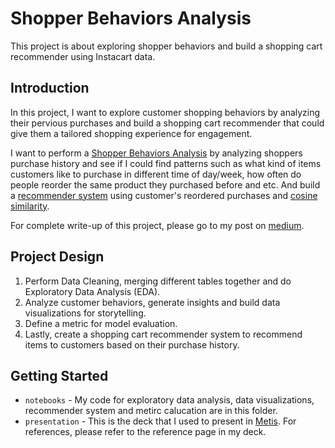 # Shopper Behaviors Analysis
This project is about exploring shopper behaviors and build a shopping cart recommender using Instacart data.

## Introduction  
In this project, I want to explore customer shopping behaviors by analyzing their pervious purchases and build a shopping cart recommender that could give them a tailored shopping experience for engagement.  

I want to perform a [Shopper Behaviors Analysis](https://en.wikipedia.org/wiki/Consumer_behaviour) by analyzing shoppers purchase history and see if I could find patterns such as what kind of items customers like to purchase in different time of day/week, how often do people reorder the same product they purchased before and etc. And build a [recommender system](https://en.wikipedia.org/wiki/Recommender_system) using customer's reordered purchases and [cosine similarity](https://en.wikipedia.org/wiki/Cosine_similarity). 

For complete write-up of this project, please go to my post on [medium]().

## Project Design
1. Perform Data Cleaning, merging different tables together and do Exploratory Data Analysis (EDA).  
2. Analyze customer behaviors, generate insights and build data visualizations for storytelling.  
3. Define a metric for model evaluation.  
4. Lastly, create a shopping cart recommender system to recommend items to customers based on their purchase history.  

## Getting Started
* `notebooks` - My code for exploratory data analysis, data visualizations, recommender system and metirc calucation are in this folder.   
* `presentation` - This is the deck that I used to present in [Metis](https://www.thisismetis.com/). For references, please refer to the reference page in my deck.